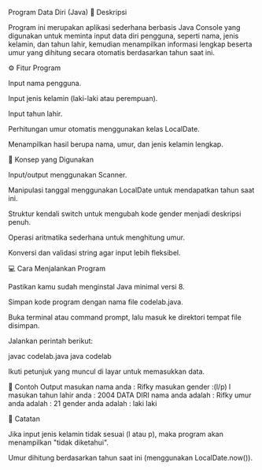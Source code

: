 Program Data Diri (Java)
📖 Deskripsi

Program ini merupakan aplikasi sederhana berbasis Java Console yang digunakan untuk meminta input data diri pengguna, seperti nama, jenis kelamin, dan tahun lahir, kemudian menampilkan informasi lengkap beserta umur yang dihitung secara otomatis berdasarkan tahun saat ini.

⚙️ Fitur Program

Input nama pengguna.

Input jenis kelamin (laki-laki atau perempuan).

Input tahun lahir.

Perhitungan umur otomatis menggunakan kelas LocalDate.

Menampilkan hasil berupa nama, umur, dan jenis kelamin lengkap.

🧠 Konsep yang Digunakan

Input/output menggunakan Scanner.

Manipulasi tanggal menggunakan LocalDate untuk mendapatkan tahun saat ini.

Struktur kendali switch untuk mengubah kode gender menjadi deskripsi penuh.

Operasi aritmatika sederhana untuk menghitung umur.

Konversi dan validasi string agar input lebih fleksibel.

💻 Cara Menjalankan Program

Pastikan kamu sudah menginstal Java minimal versi 8.

Simpan kode program dengan nama file codelab.java.

Buka terminal atau command prompt, lalu masuk ke direktori tempat file disimpan.

Jalankan perintah berikut:

javac codelab.java
java codelab


Ikuti petunjuk yang muncul di layar untuk memasukkan data.

🧾 Contoh Output
masukan nama anda : Rifky
masukan gender :(l/p) l
masukan tahun lahir anda : 2004
DATA DIRI
nama anda adalah : Rifky
umur   anda adalah : 21
gender anda adalah : laki laki

🧩 Catatan

Jika input jenis kelamin tidak sesuai (l atau p), maka program akan menampilkan "tidak diketahui".

Umur dihitung berdasarkan tahun saat ini (menggunakan LocalDate.now()).
